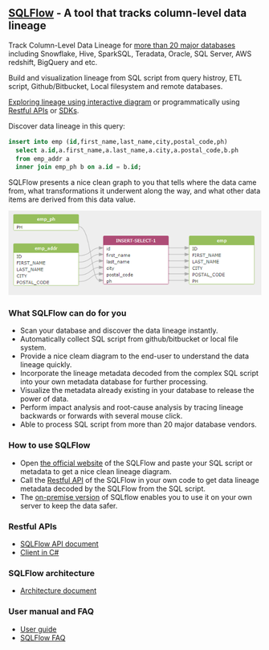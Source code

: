 ## [SQLFlow](https://sqlflow.gudusoft.com) - A tool that tracks column-level data lineage

Track Column-Level Data Lineage for [more than 20 major databases](/databases/readme.md) including 
Snowflake, Hive, SparkSQL, Teradata, Oracle, SQL Server, AWS redshift, BigQuery and etc.

Build and visualization lineage from SQL script from query histroy, ETL script,
Github/Bitbucket, Local filesystem and remote databases.

[Exploring lineage using interactive diagram](https://sqlflow.gudusoft.com) or programmatically using [Restful APIs](/api) or [SDKs](https://www.gudusoft.com/sqlflow-java-library-2/).

Discover data lineage in this query:
```sql
insert into emp (id,first_name,last_name,city,postal_code,ph)
  select a.id,a.first_name,a.last_name,a.city,a.postal_code,b.ph
  from emp_addr a
  inner join emp_ph b on a.id = b.id;
```

SQLFlow presents a nice clean graph to you that tells
where the data came from, what transformations it underwent along the way, 
and what other data items are derived from this data value.

[![SQLFlow Introduce](images/sqlflow_introduce1.png)](https://sqlflow.gudusoft.com)

### What SQLFlow can do for you
- Scan your database and discover the data lineage instantly.
- Automatically collect SQL script from github/bitbucket or local file system.
- Provide a nice cleam diagram to the end-user to understand the data lineage quickly.
- Incorporate the lineage metadata decoded from the complex SQL script into your own metadata database for further processing.
- Visualize the metadata already existing in your database to release the power of data.
- Perform impact analysis and root-cause analysis by tracing lineage backwards or forwards with several mouse click.
- Able to process SQL script from more than 20 major database vendors.

### How to use SQLFlow
- Open [the official website](https://gudusoft.com/sqlflow/#/) of the SQLFlow and paste your SQL script or metadata to get a nice clean lineage diagram.
- Call the [Restful API](/api) of the SQLFlow in your own code to get data lineage metadata decoded by the SQLFlow from the SQL script.
- The [on-premise version](https://github.com/sqlparser/sqlflow_public/blob/master/install_sqlflow.md) of SQLflow enables you to use it on your own server to keep the data safer.


### Restful APIs
- [SQLFlow API document](https://github.com/sqlparser/sqlflow_public/blob/master/api/sqlflow_api.md)
- [Client in C#](https://github.com/sqlparser/sqlflow_public/tree/master/api/client/csharp)

### SQLFlow architecture
- [Architecture document](sqlflow_architecture.md)

### User manual and FAQ
- [User guide](sqlflow_guide.md)
- [SQLFlow FAQ](sqlflow_faq.md)


